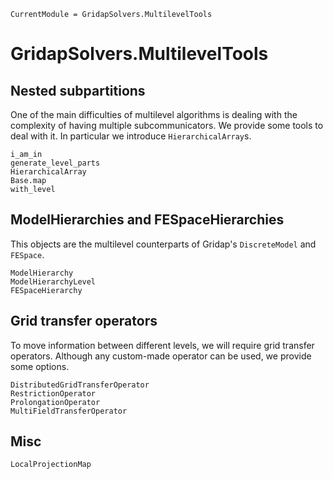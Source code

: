 
```@meta
CurrentModule = GridapSolvers.MultilevelTools
```

# GridapSolvers.MultilevelTools

## Nested subpartitions

One of the main difficulties of multilevel algorithms is dealing with the complexity of having multiple subcommunicators. We provide some tools to deal with it. In particular we introduce `HierarchicalArray`s.

```@docs
i_am_in
generate_level_parts
HierarchicalArray
Base.map
with_level
```

## ModelHierarchies and FESpaceHierarchies

This objects are the multilevel counterparts of Gridap's `DiscreteModel` and `FESpace`.

```@docs
ModelHierarchy
ModelHierarchyLevel
FESpaceHierarchy
```

## Grid transfer operators

To move information between different levels, we will require grid transfer operators. Although any custom-made operator can be used, we provide some options.

```@docs
DistributedGridTransferOperator
RestrictionOperator
ProlongationOperator
MultiFieldTransferOperator
```

## Misc

```@docs
LocalProjectionMap
```
